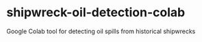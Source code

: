 # shipwreck-oil-detection-colab
Google Colab tool for detecting oil spills from historical shipwrecks
